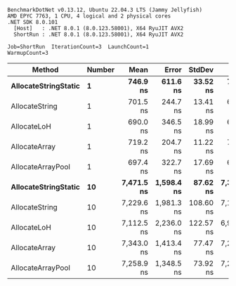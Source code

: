 ```

BenchmarkDotNet v0.13.12, Ubuntu 22.04.3 LTS (Jammy Jellyfish)
AMD EPYC 7763, 1 CPU, 4 logical and 2 physical cores
.NET SDK 8.0.101
  [Host]   : .NET 8.0.1 (8.0.123.58001), X64 RyuJIT AVX2
  ShortRun : .NET 8.0.1 (8.0.123.58001), X64 RyuJIT AVX2

Job=ShortRun  IterationCount=3  LaunchCount=1  
WarmupCount=3  

```
| Method               | Number | Mean       | Error      | StdDev    | Min        | Max        | Gen0   | Gen1   | Allocated |
|--------------------- |------- |-----------:|-----------:|----------:|-----------:|-----------:|-------:|-------:|----------:|
| **AllocateStringStatic** | **1**      |   **746.9 ns** |   **611.6 ns** |  **33.52 ns** |   **708.5 ns** |   **770.7 ns** | **0.0124** | **0.0114** |   **1.02 KB** |
| AllocateString       | 1      |   701.5 ns |   244.7 ns |  13.41 ns |   687.4 ns |   714.1 ns | 0.0124 | 0.0114 |   1.02 KB |
| AllocateLoH          | 1      |   690.0 ns |   346.5 ns |  18.99 ns |   668.2 ns |   702.6 ns | 0.0124 | 0.0114 |   1.02 KB |
| AllocateArray        | 1      |   719.2 ns |   204.7 ns |  11.22 ns |   706.6 ns |   727.9 ns | 0.0124 | 0.0114 |   1.02 KB |
| AllocateArrayPool    | 1      |   697.4 ns |   322.7 ns |  17.69 ns |   679.4 ns |   714.8 ns | 0.0124 | 0.0114 |   1.02 KB |
| **AllocateStringStatic** | **10**     | **7,471.5 ns** | **1,598.4 ns** |  **87.62 ns** | **7,385.0 ns** | **7,560.1 ns** | **0.1221** | **0.1144** |  **10.23 KB** |
| AllocateString       | 10     | 7,229.6 ns | 1,981.3 ns | 108.60 ns | 7,104.9 ns | 7,303.3 ns | 0.1221 | 0.1144 |  10.23 KB |
| AllocateLoH          | 10     | 7,112.5 ns | 2,236.0 ns | 122.57 ns | 6,993.4 ns | 7,238.3 ns | 0.1221 | 0.1144 |  10.23 KB |
| AllocateArray        | 10     | 7,343.0 ns | 1,413.4 ns |  77.47 ns | 7,281.4 ns | 7,430.0 ns | 0.1221 | 0.1144 |  10.23 KB |
| AllocateArrayPool    | 10     | 7,258.9 ns | 1,348.5 ns |  73.92 ns | 7,212.9 ns | 7,344.1 ns | 0.1221 | 0.1144 |  10.23 KB |
